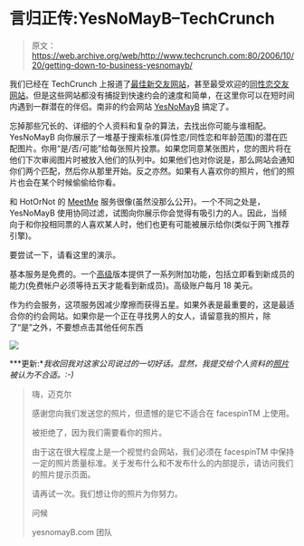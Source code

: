 # 言归正传:YesNoMayB–TechCrunch

> 原文：<https://web.archive.org/web/http://www.techcrunch.com:80/2006/10/20/getting-down-to-business-yesnomayb/>

 [](https://web.archive.org/web/20220810115532/http://www.yesnomayb.com/) 我们已经在 TechCrunch 上报道了[最佳新交友网站](https://web.archive.org/web/20220810115532/http://www.beta.techcrunch.com/2006/07/23/online-dating-20-thirteen-sites-to-find-love/)，甚至最受欢迎的[同性恋交友网站](https://web.archive.org/web/20220810115532/http://www.beta.techcrunch.com/2006/10/11/eight-social-networking-sites-for-men-who-love-men/)。但是这些网站都没有捕捉到快速约会的速度和简单，在这里你可以在短时间内遇到一群潜在的伴侣。南非的约会网站 [YesNoMayB](https://web.archive.org/web/20220810115532/http://www.yesnomayb.com/) 搞定了。

忘掉那些冗长的、详细的个人资料和复杂的算法，去找出你可能与谁相配。YesNoMayB 向你展示了一堆基于搜索标准(异性恋/同性恋和年龄范围)的潜在匹配图片。你用“是/否/可能”给每张照片投票。如果您同意某张图片，您的图片将在他们下次审阅图片时被放入他们的队列中。如果他们也对你说是，那么网站会通知你们两个匹配，然后你从那里开始。反之亦然。如果有人喜欢你的照片，他们的照片也会在某个时候偷偷给你看。

和 HotOrNot 的 [MeetMe](https://web.archive.org/web/20220810115532/http://meetme.hotornot.com/) 服务很像(虽然没那么公开)。一个不同之处是，YesNoMayB 使用协同过滤，试图向你展示你会觉得有吸引力的人。因此，当倾向于和你投相同票的人喜欢某人时，他们也更有可能被展示给你(类似于网飞推荐引擎)。

要尝试一下，请看这里的演示。

基本服务是免费的。一个[高级](https://web.archive.org/web/20220810115532/http://www.yesnomayb.com/member/membership_explain.php)版本提供了一系列附加功能，包括立即看到新成员的能力(免费帐户必须等待五天才能看到新成员)。高级账户每月 18 美元。

作为约会服务，这项服务因减少摩擦而获得五星。如果外表是最重要的，这是最适合你的约会网站。如果你是一个正在寻找男人的女人，请留意我的照片，除了“是”之外，不要想点击其他任何东西

![](img/c91c866dab8e943c47c19f73f6694e1e.png)

***更新:**我收回我对这家公司说过的一切好话。显然，我提交给个人资料的[照片](https://web.archive.org/web/20220810115532/http://flickr.com/photos/michaelarrington/18302693/)被认为不合适。:-)*

> 嗨，迈克尔
> 
> 感谢您向我们发送您的照片，但遗憾的是它不适合在 facespinTM 上使用。
> 
> 被拒绝了，因为我们需要看你的照片。
> 
> 由于这在很大程度上是一个视觉约会网站，我们必须在 facespinTM 中保持一定的照片质量标准。关于发布什么和不发布什么的内部提示，请访问我们的照片提示页面。
> 
> 请再试一次。我们想让你的照片为你努力。
> 
> 问候
> 
> yesnomayB.com 团队